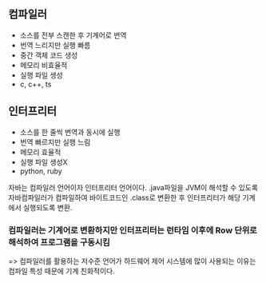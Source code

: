  ## 컴파일러
 - 소스를 전부 스캔한 후 기계어로 번역
 - 번역 느리지만 실행 빠름
 - 중간 객체 코드 생성
 - 메모리 비효율적
 - 실행 파일 생성
 - c, c++, ts
 
 ## 인터프리터
 - 소스를 한 줄씩 번역과 동시에 실행
 - 번역 빠르지만 실행 느림
 - 메모리 효율적
 - 실행 파일 생성X
 - python, ruby
 
자바는 컴파일러 언어이자 인터프리터 언어이다.
.java파일을 JVM이 해석할 수 있도록 자바컴파일러가 컴파일하여 바이트코드인 .class로 변환한 후 인터프리터가 해당 기계에서 실행되도록 변환.

### 컴파일러는 기계어로 변환하지만 인터프리터는 런타임 이후에 Row 단위로 해석하여 프로그램을 구동시킴
=> 컴파일러를 활용하는 저수준 언어가 하드웨어 제어 시스템에 많이 사용되는 이유는 컴파일 특성 때문에 기계 친화적이다.
